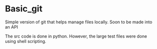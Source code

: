 # Basic_git
Simple version of git that helps manage files locally.
Soon to be made into an API

The src code is done in python. However, the large test files were done using shell scripting.
